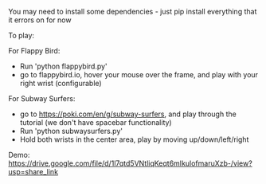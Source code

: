 You may need to install some dependencies - just pip install everything that it errors on for now

To play:

For Flappy Bird: 
- Run 'python flappybird.py'
- go to flappybird.io, hover your mouse over the frame, and play with your right wrist (configurable)

For Subway Surfers:
- go to https://poki.com/en/g/subway-surfers, and play through the tutorial (we don't have spacebar functionality)
- Run 'python subwaysurfers.py'
- Hold both wrists in the center area, play by moving up/down/left/right

Demo: https://drive.google.com/file/d/1l7qtd5VNtliqKeqt6mIkulofmaruXzb-/view?usp=share_link

